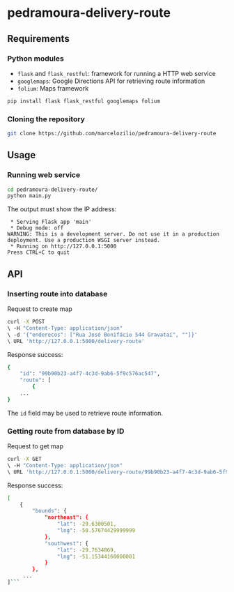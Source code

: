 # pedramoura-delivery-route

## Requirements
### Python modules
* ``flask`` and ``flask_restful``: framework for running a HTTP web service
* ``googlemaps``: Google Directions API for retrieving route information
* ``folium``: Maps framework
```bash
pip install flask flask_restful googlemaps folium
```

### Cloning the repository
```bash
git clone https://github.com/marcelozilio/pedramoura-delivery-route
```

## Usage
### Running web service
```bash
cd pedramoura-delivery-route/
python main.py
```
The output must show the IP address:
```console
 * Serving Flask app 'main'
 * Debug mode: off
WARNING: This is a development server. Do not use it in a production deployment. Use a production WSGI server instead.
 * Running on http://127.0.0.1:5000
Press CTRL+C to quit
```

## API

### Inserting route into database

Request to create map
```bash
curl -X POST
\ -H "Content-Type: application/json" 
\ -d '{"enderecos": ["Rua José Bonifácio 544 Gravataí", ""]}' 
\ URL 'http://127.0.0.1:5000/delivery-route'
```
Response success:

```bash
{
    "id": "99b90b23-a4f7-4c3d-9ab6-5f9c576ac547",
    "route": [
        {
    ...
}
```
The ``id`` field may be used to retrieve route information.

### Getting route from database by ID
Request to get map
```bash
curl -X GET
\ -H "Content-Type: application/json" 
\ URL 'http://127.0.0.1:5000/delivery-route/99b90b23-a4f7-4c3d-9ab6-5f9c576ac547'
```
Response success:

```bash
[
    {
        "bounds": {
            "northeast": {
                "lat": -29.6300501,
                "lng": -50.57674429999999
            },
            "southwest": {
                "lat": -29.7634869,
                "lng": -51.15344160000001
            }
        },
     ...
]```
